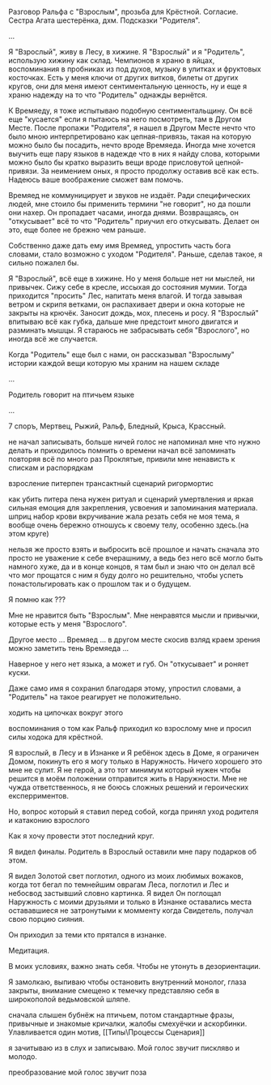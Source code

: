 

Разговор Ральфа с "Взрослым", прозьба для Крёстной. Согласие. Сестра Агата шестерёнка, дхм. Подсказки "Родителя".

...

Я "Взрослый", живу в Лесу, в хижине. Я "Взрослый" и я "Родитель", использую хижину как склад. Чемпионов я храню в яйцах, воспоминания в пробниках из под духов, музыку в улитках и фруктовых косточках. Есть у меня ключи от других витков, билеты от других кругов, они для меня имеют сентиментальную ценность, ну и еще я храню надежду на то что "Родитель" однажды вернётся. 

К Времяеду, я тоже испытываю подобную сентиментальщину. Он всё еще "кусается" если я пытаюсь на него посмотреть, там в Другом Месте. После пропажи "Родителя", я нашел в Другом Месте нечто что было мною интерпретировано как цепная-привязь, такая на которую можно было бы посадить, нечто вроде Времяеда. Иногда мне хочется выучить еще пару языков в надежде что в них я найду слова, которыми можно было бы кратко выразить вещи вроде присловутой цепной-привязи. За неимением оных, я просто продолжу оставив всё как есть. Надеюсь ваше воображение сможет вам помочь.

Времяед не коммуницирует и звуков не издаёт. Ради специфических людей, мне стоило бы применить термини "не говорит", но да пошли они нахер. Он пропадает часами, иногда днями. Возвращаясь, он "откусывает" всё то что "Родитель" приучил его откусывать. Делает он это, еще более не брежно чем раньше.

Собственно даже дать ему имя Времяед, упростить часть бога словами, стало возможно с уходом "Родителя". Раньше, сделав такое, я сильно пожалел бы.

Я "Взрослый", всё еще в хижине. Но у меня больше нет ни мыслей, ни привычек. Сижу себе в кресле, иссыхая до состояния мумии. Тогда приходится "просить" Лес, напитать меня влагой. И тогда завывая ветром и скрипя ветками, он распахивает двери и окна которые не закрыты на крючёк. Заносит дождь, мох, плесень и росу. Я "Взрослый" впитываю всё как губка, дальше мне предстоит много двигатся и разминать мышцы. Я стараюсь не забрасывать себя "Взрослого", но иногда всё же случается. 

Когда "Родитель" еще был с нами, он рассказывал "Взрослыму" истории каждой вещи которую мы храним на нашем складе

...

Родитель говорит на птичьем языке

...

7 споръ, Мертвец, Рыжий, Ральф, Бледный, Крыса, Крассный.

не начал записывать, больше ничей голос не напоминал мне что нужно делать и приходилось помнить о времени начал всё запоминать повторяя всё по много раз
Проклятые, привили мне ненависть к спискам и распорядкам

взросление питерпен
трансактный сценарий ригормортис

как убить питера пена нужен ритуал и сценарий умертвления и яркая сильная емоция для закрепления, усвоения и запоминания материала. 
шприц набор крови вкручивание жала
резать себя не моя тема, я вообще очень бережно отношусь к своему телу, особенно здесь.(на этом круге)

нельзя же просто взять и выбросить всё прошлое и начать сначала
это просто не уважение к себе вчерашниму, а ведь без него всё могло быть намного хуже, да и в конце концов, я там был и знаю что он делал всё что мог
прощатся с ним я буду долго но решительно, чтобы успеть понастольгировать как о прошлом так и о будущем.









Я помню как ???

Мне не нравится быть "Взрослым". Мне ненравятся мысли и привычки, которые есть у меня "Взрослого". 

Другое место ... Времяед ... в другом месте скосив взляд краем зрения можно заметить тень Времяеда ...

Наверное у него нет языка, а может и губ. Он "откусывает" и роняет куски.

Даже само имя я сохранил благодаря этому, упростил словами, а "Родитель" на такое реагирует не положительно.


ходить на ципочках вокруг этого


воспоминания о том как Ральф приходил ко взрослому мне и просил силы ходока для крёстной.

Я взрослый, в Лесу и в Изнанке
и Я ребёнок здесь в Доме, я ограничен Домом, покинуть его я могу только в Наружность. Ничего хорошего это мне не сулит. Я не герой, а это тот минимум который нужен чтобы решится в моём положении отправится жить в Наружности. Мне не чужда ответственнось, я не боюсь сложных решений и героических експерриментов.

Но, вопрос который я ставил перед собой, когда принял уход родителя и катаконию взрослого

Как я хочу провести этот последний круг.

Я видел финалы. Родитель в Взрослый оставили мне пару подарков об этом.

Я видел Золотой свет поглотил, одного из моих любимых вожаков, когда тот бегал по темнейшим оврагам Леса, поглотил и Лес и небосвод застывший словно картинка. Я видел Он поглощал Наружность с моими друзьями и только в Изнанке оставались места остававшиеся не затронутыми к момменту когда Свидетель, получал свою порцию сияния.

Он приходил за теми кто прятался в изнанке.

Медитация.

В моих условиях, важно знать себя. Чтобы не утонуть в дезориентации.

Я замолкаю, выпиваю чтобы остановить внутренний монолог, глаза закрыты, внимание смещено к темечку представляю себя в широкополой ведьмовской шляпе. 

сначала слышен бубнёж на птичьем, потом стандартные фразы, привычные и знакомые кричалки, жалобы смехуёчки и аскорбинки. Улавливается один мотив, [[Типы\Процессы Сценария]]

я зачитываю из в слух и записываю. Мой голос звучит пискляво и молодо.


преобразование
мой голос звучит
поза
